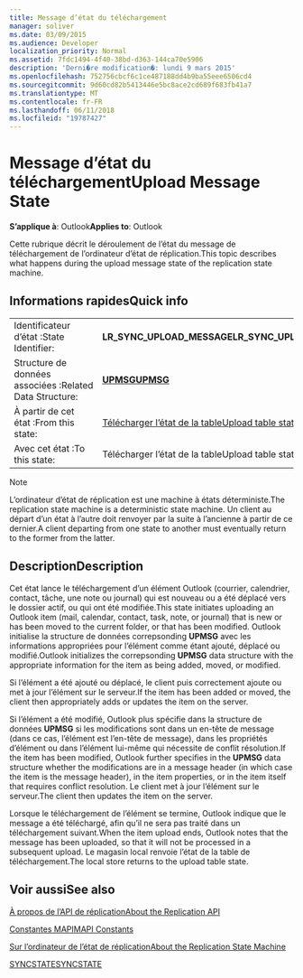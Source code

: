 ```yaml
---
title: Message d’état du téléchargement
manager: soliver
ms.date: 03/09/2015
ms.audience: Developer
localization_priority: Normal
ms.assetid: 7fdc1494-4f40-38bd-d363-144ca70e5906
description: 'Derni�re modification�: lundi 9 mars 2015'
ms.openlocfilehash: 752756cbcf6c1ce487188dd4b9ba55eee6506cd4
ms.sourcegitcommit: 9d60cd82b5413446e5bc8ace2cd689f683fb41a7
ms.translationtype: MT
ms.contentlocale: fr-FR
ms.lasthandoff: 06/11/2018
ms.locfileid: "19787427"
---
```

# <a name="upload-message-state"></a><span data-ttu-id="66b3d-103">Message d’état du téléchargement</span><span class="sxs-lookup"><span data-stu-id="66b3d-103">Upload Message State</span></span>

  
  
<span data-ttu-id="66b3d-104">**S’applique à**: Outlook</span><span class="sxs-lookup"><span data-stu-id="66b3d-104">**Applies to**: Outlook</span></span> 
  
 <span data-ttu-id="66b3d-105">Cette rubrique décrit le déroulement de l’état du message de téléchargement de l’ordinateur d’état de réplication.</span><span class="sxs-lookup"><span data-stu-id="66b3d-105">This topic describes what happens during the upload message state of the replication state machine.</span></span> 
  
## <a name="quick-info"></a><span data-ttu-id="66b3d-106">Informations rapides</span><span class="sxs-lookup"><span data-stu-id="66b3d-106">Quick info</span></span>

|||
|:-----|:-----|
|<span data-ttu-id="66b3d-107">Identificateur d’état :</span><span class="sxs-lookup"><span data-stu-id="66b3d-107">State Identifier:</span></span>  <br/> |<span data-ttu-id="66b3d-108">**LR_SYNC_UPLOAD_MESSAGE**</span><span class="sxs-lookup"><span data-stu-id="66b3d-108">**LR_SYNC_UPLOAD_MESSAGE**</span></span> <br/> |
|<span data-ttu-id="66b3d-109">Structure de données associées :</span><span class="sxs-lookup"><span data-stu-id="66b3d-109">Related Data Structure:</span></span>  <br/> |<span data-ttu-id="66b3d-110">**[UPMSG](upmsg.md)**</span><span class="sxs-lookup"><span data-stu-id="66b3d-110">**[UPMSG](upmsg.md)**</span></span> <br/> |
|<span data-ttu-id="66b3d-111">À partir de cet état :</span><span class="sxs-lookup"><span data-stu-id="66b3d-111">From this state:</span></span>  <br/> |[<span data-ttu-id="66b3d-112">Télécharger l’état de la table</span><span class="sxs-lookup"><span data-stu-id="66b3d-112">Upload table state</span></span>](upload-table-state.md) <br/> |
|<span data-ttu-id="66b3d-113">Avec cet état :</span><span class="sxs-lookup"><span data-stu-id="66b3d-113">To this state:</span></span>  <br/> |<span data-ttu-id="66b3d-114">Télécharger l’état de la table</span><span class="sxs-lookup"><span data-stu-id="66b3d-114">Upload table state</span></span>  <br/> |
   
> [!NOTE]
> <span data-ttu-id="66b3d-115">L’ordinateur d’état de réplication est une machine à états déterministe.</span><span class="sxs-lookup"><span data-stu-id="66b3d-115">The replication state machine is a deterministic state machine.</span></span> <span data-ttu-id="66b3d-116">Un client au départ d’un état à l’autre doit renvoyer par la suite à l’ancienne à partir de ce dernier.</span><span class="sxs-lookup"><span data-stu-id="66b3d-116">A client departing from one state to another must eventually return to the former from the latter.</span></span> 
  
## <a name="description"></a><span data-ttu-id="66b3d-117">Description</span><span class="sxs-lookup"><span data-stu-id="66b3d-117">Description</span></span>

<span data-ttu-id="66b3d-118">Cet état lance le téléchargement d’un élément Outlook (courrier, calendrier, contact, tâche, une note ou journal) qui est nouveau ou a été déplacé vers le dossier actif, ou qui ont été modifiée.</span><span class="sxs-lookup"><span data-stu-id="66b3d-118">This state initiates uploading an Outlook item (mail, calendar, contact, task, note, or journal) that is new or has been moved to the current folder, or that has been modified.</span></span> <span data-ttu-id="66b3d-119">Outlook initialise la structure de données correpsonding **UPMSG** avec les informations appropriées pour l’élément comme étant ajouté, déplacé ou modifié.</span><span class="sxs-lookup"><span data-stu-id="66b3d-119">Outlook initializes the correpsonding **UPMSG** data structure with the appropriate information for the item as being added, moved, or modified.</span></span> 
  
<span data-ttu-id="66b3d-120">Si l’élément a été ajouté ou déplacé, le client puis correctement ajoute ou met à jour l’élément sur le serveur.</span><span class="sxs-lookup"><span data-stu-id="66b3d-120">If the item has been added or moved, the client then appropriately adds or updates the item on the server.</span></span> 
  
<span data-ttu-id="66b3d-121">Si l’élément a été modifié, Outlook plus spécifie dans la structure de données **UPMSG** si les modifications sont dans un en-tête de message (dans ce cas, l’élément est l’en-tête de message), dans les propriétés d’élément ou dans l’élément lui-même qui nécessite de conflit résolution.</span><span class="sxs-lookup"><span data-stu-id="66b3d-121">If the item has been modified, Outlook further specifies in the **UPMSG** data structure whether the modifications are in a message header (in which case the item is the message header), in the item properties, or in the item itself that requires conflict resolution.</span></span> <span data-ttu-id="66b3d-122">Le client met à jour l’élément sur le serveur.</span><span class="sxs-lookup"><span data-stu-id="66b3d-122">The client then updates the item on the server.</span></span> 
  
<span data-ttu-id="66b3d-123">Lorsque le téléchargement de l’élément se termine, Outlook indique que le message a été téléchargé, afin qu’il ne sera pas traité dans un téléchargement suivant.</span><span class="sxs-lookup"><span data-stu-id="66b3d-123">When the item upload ends, Outlook notes that the message has been uploaded, so that it will not be processed in a subsequent upload.</span></span> <span data-ttu-id="66b3d-124">Le magasin local renvoie l’état de la table de téléchargement.</span><span class="sxs-lookup"><span data-stu-id="66b3d-124">The local store returns to the upload table state.</span></span>
  
## <a name="see-also"></a><span data-ttu-id="66b3d-125">Voir aussi</span><span class="sxs-lookup"><span data-stu-id="66b3d-125">See also</span></span>



[<span data-ttu-id="66b3d-126">À propos de l’API de réplication</span><span class="sxs-lookup"><span data-stu-id="66b3d-126">About the Replication API</span></span>](about-the-replication-api.md)
  
[<span data-ttu-id="66b3d-127">Constantes MAPI</span><span class="sxs-lookup"><span data-stu-id="66b3d-127">MAPI Constants</span></span>](mapi-constants.md)
  
[<span data-ttu-id="66b3d-128">Sur l’ordinateur de l’état de réplication</span><span class="sxs-lookup"><span data-stu-id="66b3d-128">About the Replication State Machine</span></span>](about-the-replication-state-machine.md)
  
[<span data-ttu-id="66b3d-129">SYNCSTATE</span><span class="sxs-lookup"><span data-stu-id="66b3d-129">SYNCSTATE</span></span>](syncstate.md)


